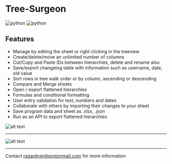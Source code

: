 # Tree-Surgeon 
![python](https://img.shields.io/badge/windows-10-blue) ![python](https://img.shields.io/badge/python-3.6+-blue)

## Features

 - Manage by editing the sheet or right clicking in the treeview
 - Create/delete/move an unlimited number of columns
 - Cut/Copy and Paste IDs between hierarchies, delete and rename also
 - Save/export changelog table with information such as username, date, old value
 - Sort rows in tree walk order or by column, ascending or descending
 - Compare and Merge sheets
 - Open / export flattened hierarchies
 - Formulas and conditional formatting
 - User entry validation for text, numbers and dates
 - Collaborate with others by importing their changes to your sheet
 - Save program data and sheet as .xlsx, .json
 - Run as an API to export flattened hierarchies

![alt text](https://i.imgur.com/x3I4sHI.jpg)

___

![alt text](https://i.imgur.com/OnUIBth.jpg)

___

Contact ragardner@protonmail.com for more information
